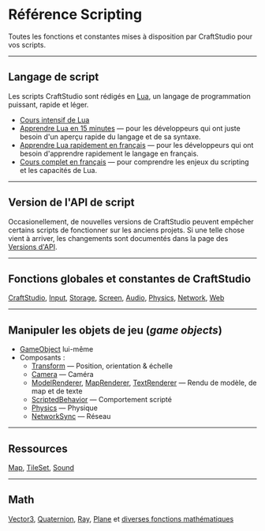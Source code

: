 # Référence Scripting

Toutes les fonctions et constantes mises à disposition par CraftStudio pour vos scripts.

----
## Langage de script

Les scripts CraftStudio sont rédigés en [Lua](http://www.lua.org/about.html), un langage de programmation puissant, rapide et léger.

  * [Cours intensif de Lua](http://luatut.com/crash_course.html)  
  * [Apprendre Lua en 15 minutes](http://learnxinyminutes.com/docs/lua/) — pour les développeurs qui ont juste besoin d'un aperçu rapide du langage et de sa syntaxe.
  * [Apprendre Lua rapidement en français](http://www.luteus.biz/Download/LoriotPro_Doc/LUA/LUA_Training_FR/Introduction_Programmation.html) — pour les développeurs qui ont besoin d'apprendre rapidement le langage en français.
  * [Cours complet en français](http://wxlua.developpez.com/tutoriels/lua/general/cours-complet/) — pour comprendre les enjeux du scripting et les capacités de Lua.

----
## Version de l'API de script

Occasionellement, de nouvelles versions de CraftStudio peuvent empêcher certains scripts de fonctionner sur les anciens projets. Si une telle chose vient à arriver, les changements sont documentés dans la page des [Versions d'API](Scripting/API_Versioning.md).

----
## Fonctions globales et constantes de CraftStudio

[CraftStudio](Scripting/CraftStudio.fr.md), [Input](Scripting/CraftStudio.Input.fr.md), [Storage](Scripting/CraftStudio.Storage.fr.md), [Screen](Scripting/CraftStudio.Screen.md), [Audio](Scripting/CraftStudio.Audio.md), [Physics](Scripting/CraftStudio.Physics.md), [Network](Scripting/CraftStudio.Network.md), [Web](Scripting/CraftStudio.Web.md)

----
## Manipuler les objets de jeu (*game objects*)

  * [GameObject](Scripting/GameObject.md) lui-même
  * Composants :
    * [Transform](Scripting/Transform.md) — Position, orientation & échelle
    * [Camera](Scripting/Camera.md) — Caméra
    * [ModelRenderer](Scripting/ModelRenderer.md), [MapRenderer](Scripting/MapRenderer.md), [TextRenderer](Scripting/TextRenderer.md) — Rendu de modèle, de map et de texte
    * [ScriptedBehavior](Scripting/ScriptedBehavior.md) — Comportement scripté
    * [Physics](Scripting/Physics.md) — Physique
    * [NetworkSync](Scripting/NetworkSync.md) — Réseau

----
## Ressources

[Map](Scripting/Map.md), [TileSet](Scripting/TileSet.md), [Sound](Scripting/Sound.md)

----
## Math

[Vector3](Scripting/Math/Vector3.md), [Quaternion](Scripting/Math/Quaternion.md), [Ray](Scripting/Math/Ray.md), [Plane](Scripting/Math/Plane.md) et [diverses fonctions mathématiques](Scripting/Math/Misc.md)
